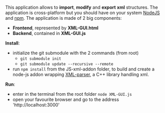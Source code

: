 This application allows to **import**, **modify** and **export** **xml** structures.
The application is cross-platform but you should have on your system
[NodeJS](https://nodejs.org/en/) and [npm](https://www.npmjs.com/get-npm).
The application is made of 2 big components:

* **Frontend**, represented by **XML-GUI.html**
* **Backend**, contained in **XML-GUI.js** 

**Install**:

* initialize the git submodule with the 2 commands (from root) 
  * `git submodule init`
  * `git submodule update --recursive --remote`
* run `npm install` from the JS-xml-addon folder, to build and create a node-js addon wrapping [XML-parser](https://github.com/andreacasalino/XML-parser), a C++ library handling xml.

**Run**:

* enter in the terminal from the root folder `node XML-GUI.js`
* open your favourite browser and go to the address 'http://localhost:3000'

